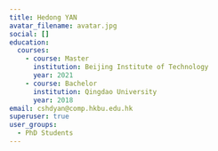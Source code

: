 ```yaml
---
title: Hedong YAN
avatar_filename: avatar.jpg
social: []
education:
  courses:
    - course: Master
      institution: Beijing Institute of Technology
      year: 2021
    - course: Bachelor
      institution: Qingdao University
      year: 2018
email: cshdyan@comp.hkbu.edu.hk
superuser: true
user_groups:
  - PhD Students
---
```

